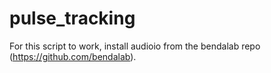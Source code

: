 # pulse_tracking

For this script to work, install audioio from the bendalab repo (https://github.com/bendalab).
